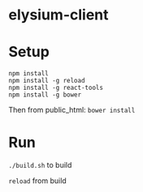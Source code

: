 elysium-client
==============

Setup
=====

```
npm install
npm install -g reload
npm install -g react-tools
npm install -g bower
```
Then from public_html:
`bower install`

Run
===

`./build.sh` to build

`reload` from build
